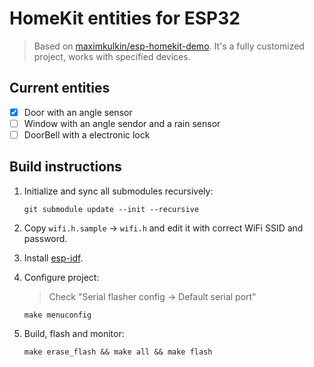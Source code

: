 # HomeKit entities for ESP32

> Based on [maximkulkin/esp-homekit-demo](https://github.com/maximkulkin/esp-homekit-demo).
> It's a fully customized project, works with specified devices.

## Current entities

- [x] Door with an angle sensor
- [ ] Window with an angle sendor and a rain sensor
- [ ] DoorBell with a electronic lock

## Build instructions

1. Initialize and sync all submodules recursively:

    ```shell
    git submodule update --init --recursive
    ```

2. Copy `wifi.h.sample` → `wifi.h` and edit it with correct WiFi SSID and password.

3. Install [esp-idf](https://github.com/espressif/esp-idf).

4. Configure project:
    
    > Check "Serial flasher config → Default serial port"

    ```shell
    make menuconfig
    ```

5. Build, flash and monitor:

    ```shell
    make erase_flash && make all && make flash
    ```
